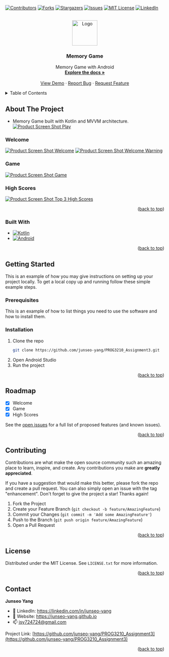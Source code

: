 <a name="readme-top"></a>

<!-- PROJECT SHIELDS -->
<!--
*** I'm using markdown "reference style" links for readability.
*** Reference links are enclosed in brackets [ ] instead of parentheses ( ).
*** See the bottom of this document for the declaration of the reference variables
*** for contributors-url, forks-url, etc. This is an optional, concise syntax you may use.
*** https://www.markdownguide.org/basic-syntax/#reference-style-links
-->
[![Contributors][contributors-shield]][contributors-url]
[![Forks][forks-shield]][forks-url]
[![Stargazers][stars-shield]][stars-url]
[![Issues][issues-shield]][issues-url]
[![MIT License][license-shield]][license-url]
[![LinkedIn][linkedin-shield]][linkedin-url]



<!-- PROJECT LOGO -->
<br />
<div align="center">
  <a href="https://github.com/junseo-yang/PROG3210_Assignment3">
    <img src="img/logo.png" alt="Logo" width="80" height="80">
  </a>

<h3 align="center">Memory Game</h3>

  <p align="center">
    Memory Game with Android
    <br />
    <a href="https://github.com/junseo-yang/PROG3210_Assignment3"><strong>Explore the docs »</strong></a>
    <br />
    <br />
    <a href="https://github.com/junseo-yang/PROG3210_Assignment3">View Demo</a>
    ·
    <a href="https://github.com/junseo-yang/PROG3210_Assignment3/issues">Report Bug</a>
    ·
    <a href="https://github.com/junseo-yang/PROG3210_Assignment3/issues">Request Feature</a>
  </p>
</div>



<!-- TABLE OF CONTENTS -->
<details>
  <summary>Table of Contents</summary>
  <ol>
    <li>
      <a href="#about-the-project">About The Project</a>
      <ul>
        <li><a href="#built-with">Built With</a></li>
      </ul>
    </li>
    <li>
      <a href="#getting-started">Getting Started</a>
      <ul>
        <li><a href="#prerequisites">Prerequisites</a></li>
        <li><a href="#installation">Installation</a></li>
      </ul>
    </li>
    <li><a href="#usage">Usage</a></li>
    <li><a href="#roadmap">Roadmap</a></li>
    <li><a href="#contributing">Contributing</a></li>
    <li><a href="#license">License</a></li>
    <li><a href="#contact">Contact</a></li>
    <li><a href="#acknowledgments">Acknowledgments</a></li>
  </ol>
</details>



<!-- ABOUT THE PROJECT -->
## About The Project
* Memory Game built with Kotlin and MVVM architecture.
[![Product Screen Shot Play][product-screenshot-play]](https://github.com/junseo-yang/PROG3210_Assignment3)

### Welcome
[![Product Screen Shot Welcome][product-screenshot-welcome]](https://github.com/junseo-yang/PROG3210_Assignment3)
[![Product Screen Shot Welcome Warning][product-screenshot-welcome-warning]](https://github.com/junseo-yang/PROG3210_Assignment3)

### Game
[![Product Screen Shot Game][product-screenshot-game]](https://github.com/junseo-yang/PROG3210_Assignment3)

### High Scores
[![Product Screen Shot Top 3 High Scores][product-screenshot-high-scroes]](https://github.com/junseo-yang/PROG3210_Assignment3)

<p align="right">(<a href="#readme-top">back to top</a>)</p>



### Built With
* [![Kotlin][Kotlin]][Kotlin-url]
* [![Android][Android]][Android-url]

<p align="right">(<a href="#readme-top">back to top</a>)</p>



<!-- GETTING STARTED -->
## Getting Started

This is an example of how you may give instructions on setting up your project locally.
To get a local copy up and running follow these simple example steps.

### Prerequisites

This is an example of how to list things you need to use the software and how to install them.

### Installation

1. Clone the repo
    ```sh
    git clone https://github.com/junseo-yang/PROG3210_Assignment3.git
    ```
2. Open Android Studio
3. Run the project

<p align="right">(<a href="#readme-top">back to top</a>)</p>


<!-- ROADMAP -->
## Roadmap

- [x] Welcome
- [x] Game
- [x] High Scores

See the [open issues](https://github.com/junseo-yang/PROG3210_Assignment3/issues) for a full list of proposed features (and known issues).

<p align="right">(<a href="#readme-top">back to top</a>)</p>



<!-- CONTRIBUTING -->
## Contributing

Contributions are what make the open source community such an amazing place to learn, inspire, and create. Any contributions you make are **greatly appreciated**.

If you have a suggestion that would make this better, please fork the repo and create a pull request. You can also simply open an issue with the tag "enhancement".
Don't forget to give the project a star! Thanks again!

1. Fork the Project
2. Create your Feature Branch (`git checkout -b feature/AmazingFeature`)
3. Commit your Changes (`git commit -m 'Add some AmazingFeature'`)
4. Push to the Branch (`git push origin feature/AmazingFeature`)
5. Open a Pull Request

<p align="right">(<a href="#readme-top">back to top</a>)</p>



<!-- LICENSE -->
## License

Distributed under the MIT License. See `LICENSE.txt` for more information.

<p align="right">(<a href="#readme-top">back to top</a>)</p>



<!-- CONTACT -->
## Contact

**Junseo Yang**
- :briefcase: LinkedIn: https://linkedin.com/in/junseo-yang
- :school_satchel: Website: https://junseo-yang.github.io
- :mailbox: jsy724724@gmail.com

Project Link: [https://github.com/junseo-yang/PROG3210_Assignment3](https://github.com/junseo-yang/PROG3210_Assignment3)

<p align="right">(<a href="#readme-top">back to top</a>)</p>


<!-- MARKDOWN LINKS & IMAGES -->
<!-- https://www.markdownguide.org/basic-syntax/#reference-style-links -->
[contributors-shield]: https://img.shields.io/github/contributors/github_username/repo_name.svg?style=for-the-badge
[contributors-url]: https://github.com/junseo-yang/PROG3210_Assignment3/graphs/contributors
[forks-shield]: https://img.shields.io/github/forks/github_username/repo_name.svg?style=for-the-badge
[forks-url]: https://github.com/junseo-yang/PROG3210_Assignment3/network/members
[stars-shield]: https://img.shields.io/github/stars/github_username/repo_name.svg?style=for-the-badge
[stars-url]: https://github.com/junseo-yang/PROG3210_Assignment3/stargazers
[issues-shield]: https://img.shields.io/github/issues/github_username/repo_name.svg?style=for-the-badge
[issues-url]: https://github.com/junseo-yang/PROG3210_Assignment3/issues
[license-shield]: https://img.shields.io/github/license/github_username/repo_name.svg?style=for-the-badge
[license-url]: https://github.com/junseo-yang/PROG3210_Assignment3/blob/master/LICENSE.txt
[linkedin-shield]: https://img.shields.io/badge/-LinkedIn-black.svg?style=for-the-badge&logo=linkedin&colorB=555
[linkedin-url]: https://linkedin.com/in/junseo-yang
[Android]: https://img.shields.io/badge/Android-3DDC84?style=for-the-badge&logo=android&logoColor=white
[Android-url]: https://developer.android.com/
[Kotlin]: https://img.shields.io/badge/Kotlin-0095D5?&style=for-the-badge&logo=kotlin&logoColor=white
[Kotlin-url]: https://kotlinlang.org/
[product-screenshot-play]: img/play.gif
[product-screenshot-welcome]: img/welcome.png
[product-screenshot-welcome-warning]: img/welcome-warning.png
[product-screenshot-game]: img/game.png
[product-screenshot-high-scroes]: img/high-scores.png